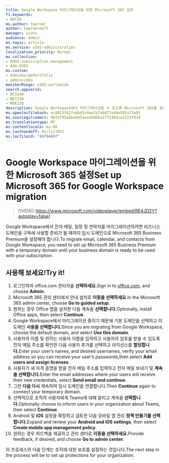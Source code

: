 ```yaml
---
title: Google Workspace 마이그레이션을 위한 Microsoft 365 설정
f1.keywords:
- NOCSH
ms.author: twerner
author: twernermsft
manager: scotv
audience: Admin
ms.topic: article
ms.service: o365-administration
localization_priority: Normal
ms.collection:
- M365-subscription-management
- Adm_O365
ms.custom:
- AdminSurgePortfolio
- adminvideo
monikerRange: o365-worldwide
search.appverid:
- BCS160
- MET150
- MOE150
description: Google Workspace에서 마이그레이션할 수 있도록 Microsoft 365를 설정하는 방법을 알아보고
ms.openlocfilehash: ec8813f62febbd1c4ee2afa6877e4be505a75a81
ms.sourcegitcommit: 9833f95ab6ab95aea20d68a277246dca2223f93d
ms.translationtype: MT
ms.contentlocale: ko-KR
ms.lasthandoff: 01/11/2021
ms.locfileid: "49794697"
---
```

# <a name="set-up-microsoft-365-for-google-workspace-migration"></a><span data-ttu-id="abf37-103">Google Workspace 마이그레이션을 위한 Microsoft 365 설정</span><span class="sxs-lookup"><span data-stu-id="abf37-103">Set up Microsoft 365 for Google Workspace migration</span></span>

> [!VIDEO https://www.microsoft.com/videoplayer/embed/RE4JD2Y?autoplay=false]

<span data-ttu-id="abf37-104">Google Workspace에서 전자 메일, 일정 및 연락처를 마이그레이션하려면 비즈니스 도메인을 구독에 사용할 준비가 될 때까지 임시 도메인으로 Microsoft 365 Business Premium을 설정해야 합니다.</span><span class="sxs-lookup"><span data-stu-id="abf37-104">To migrate email, calendar, and contacts from Google Workspace, you need to set up Microsoft 365 Business Premium with a temporary domain until your business domain is ready to be used with your subscription.</span></span>

## <a name="try-it"></a><span data-ttu-id="abf37-105">사용해 보세요!</span><span class="sxs-lookup"><span data-stu-id="abf37-105">Try it!</span></span> 

1. <span data-ttu-id="abf37-106">로그인하여 [](https://office.com)office.com 관리자를 **선택하세요.**</span><span class="sxs-lookup"><span data-stu-id="abf37-106">Sign in to [office.com](https://office.com),  and choose **Admin**.</span></span>
1. <span data-ttu-id="abf37-107">Microsoft 365 관리 센터에서 안내 설치로 **이동을 선택하세요.**</span><span class="sxs-lookup"><span data-stu-id="abf37-107">In the Microsoft 365 admin center, choose **Go to guided setup**.</span></span> 
1. <span data-ttu-id="abf37-108">원하는 경우 Office 앱을 설치한 다음 계속을 **선택합니다.**</span><span class="sxs-lookup"><span data-stu-id="abf37-108">Optionally, install Office apps, then select **Continue**.</span></span> 
1. <span data-ttu-id="abf37-109">Google Workspace에서 마이그레이션 중이기 때문에 기본 도메인을 선택하고 이 도메인 **사용을 선택합니다.**</span><span class="sxs-lookup"><span data-stu-id="abf37-109">Since you are migrating from Google Workspace, choose the default domain, and select **Use this domain**.</span></span> 
1. <span data-ttu-id="abf37-110">사용자의 이름 및 원하는 사용자 이름을 입력하고 사용자의 암호를 받을 수 있도록 전자 메일 주소를 확인한 다음 사용자 추가를 선택하고 라이선스를 **할당합니다.**</span><span class="sxs-lookup"><span data-stu-id="abf37-110">Enter your user’s names, and desired usernames, verify your email address so you can receive your user’s passwords,then select **Add users and assign licenses**.</span></span> 
1. <span data-ttu-id="abf37-111">사용자가 새 자격 증명을 받을 전자 메일 주소를 입력하고 전자 메일 보내기 및 **계속을 선택합니다.**</span><span class="sxs-lookup"><span data-stu-id="abf37-111">Enter the email addresses where your users will receive their new credentials, select **Send email and continue**.</span></span>
1. <span data-ttu-id="abf37-112">그런 **다음 다시** 계속하여 임시 도메인을 연결합니다.</span><span class="sxs-lookup"><span data-stu-id="abf37-112">Then **Continue** again to connect your temporary domain.</span></span> 
1. <span data-ttu-id="abf37-113">선택적으로 조직의 사용자에게 Teams에 대해 알리고 계속을 **선택합니다.**</span><span class="sxs-lookup"><span data-stu-id="abf37-113">Optionally choose to inform users in your organization about Teams, then select **Continue**.</span></span>
1. <span data-ttu-id="abf37-114">Android 및 **iOS** 설정을 확장하고 검토한 다음 모바일 앱 관리 **정책 만들기를 선택합니다.**</span><span class="sxs-lookup"><span data-stu-id="abf37-114">Expand and review your **Android and iOS settings**, then select **Create mobile app management policy**.</span></span>
1. <span data-ttu-id="abf37-115">원하는 경우 피드백을 제공하고 관리 센터로 **이동을 선택하세요.**</span><span class="sxs-lookup"><span data-stu-id="abf37-115">Provide feedback, if desired, and choose **Go to admin center**.</span></span>

<span data-ttu-id="abf37-116">이 프로세스의 다음 단계는 조직에 대한 보호를 설정하는 것입니다.</span><span class="sxs-lookup"><span data-stu-id="abf37-116">The next step in the process will be to set up protections for your organization.</span></span>